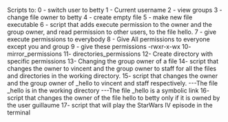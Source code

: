 Scripts to:
0 - switch user to betty
1 - Current username
2 - view groups
3 - change file owner to betty
4 - create empty file
5 - make new file executable
6 - script that adds execute permission to the owner and the group owner, and read permission to other users, to the file hello.
7 - give execute permissions to everybody
8 - Give All permissions to everyone except you and group
9 - give these permissions -rwxr-x-wx
10- mirror_permissions
11- directories_permissions
12- Create directory with specific permissions
13- Changing the group owner of a file
14- script that changes the owner to vincent and the group owner to staff for all the files and directories in the working directory.
15- script that changes the owner and the group owner of _hello to vincent and staff respectively.
          ---The file _hello is in the working directory
          ---The file _hello is a symbolic link
16- script that changes the owner of the file hello to betty only if it is owned by the user guillaume
17- script that will play the StarWars IV episode in the terminal
